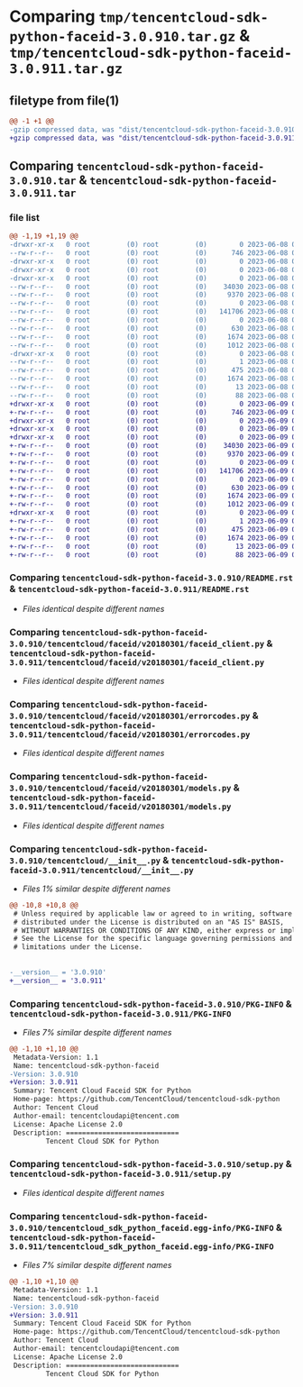 # Comparing `tmp/tencentcloud-sdk-python-faceid-3.0.910.tar.gz` & `tmp/tencentcloud-sdk-python-faceid-3.0.911.tar.gz`

## filetype from file(1)

```diff
@@ -1 +1 @@
-gzip compressed data, was "dist/tencentcloud-sdk-python-faceid-3.0.910.tar", last modified: Thu Jun  8 09:11:21 2023, max compression
+gzip compressed data, was "dist/tencentcloud-sdk-python-faceid-3.0.911.tar", last modified: Fri Jun  9 02:19:28 2023, max compression
```

## Comparing `tencentcloud-sdk-python-faceid-3.0.910.tar` & `tencentcloud-sdk-python-faceid-3.0.911.tar`

### file list

```diff
@@ -1,19 +1,19 @@
-drwxr-xr-x   0 root         (0) root         (0)        0 2023-06-08 09:11:21.000000 tencentcloud-sdk-python-faceid-3.0.910/
--rw-r--r--   0 root         (0) root         (0)      746 2023-06-08 09:11:21.000000 tencentcloud-sdk-python-faceid-3.0.910/README.rst
-drwxr-xr-x   0 root         (0) root         (0)        0 2023-06-08 09:11:21.000000 tencentcloud-sdk-python-faceid-3.0.910/tencentcloud/
-drwxr-xr-x   0 root         (0) root         (0)        0 2023-06-08 09:11:21.000000 tencentcloud-sdk-python-faceid-3.0.910/tencentcloud/faceid/
-drwxr-xr-x   0 root         (0) root         (0)        0 2023-06-08 09:11:21.000000 tencentcloud-sdk-python-faceid-3.0.910/tencentcloud/faceid/v20180301/
--rw-r--r--   0 root         (0) root         (0)    34030 2023-06-08 09:11:21.000000 tencentcloud-sdk-python-faceid-3.0.910/tencentcloud/faceid/v20180301/faceid_client.py
--rw-r--r--   0 root         (0) root         (0)     9370 2023-06-08 09:11:21.000000 tencentcloud-sdk-python-faceid-3.0.910/tencentcloud/faceid/v20180301/errorcodes.py
--rw-r--r--   0 root         (0) root         (0)        0 2023-06-08 09:11:21.000000 tencentcloud-sdk-python-faceid-3.0.910/tencentcloud/faceid/v20180301/__init__.py
--rw-r--r--   0 root         (0) root         (0)   141706 2023-06-08 09:11:21.000000 tencentcloud-sdk-python-faceid-3.0.910/tencentcloud/faceid/v20180301/models.py
--rw-r--r--   0 root         (0) root         (0)        0 2023-06-08 09:11:21.000000 tencentcloud-sdk-python-faceid-3.0.910/tencentcloud/faceid/__init__.py
--rw-r--r--   0 root         (0) root         (0)      630 2023-06-08 09:11:21.000000 tencentcloud-sdk-python-faceid-3.0.910/tencentcloud/__init__.py
--rw-r--r--   0 root         (0) root         (0)     1674 2023-06-08 09:11:21.000000 tencentcloud-sdk-python-faceid-3.0.910/PKG-INFO
--rw-r--r--   0 root         (0) root         (0)     1012 2023-06-08 09:11:21.000000 tencentcloud-sdk-python-faceid-3.0.910/setup.py
-drwxr-xr-x   0 root         (0) root         (0)        0 2023-06-08 09:11:21.000000 tencentcloud-sdk-python-faceid-3.0.910/tencentcloud_sdk_python_faceid.egg-info/
--rw-r--r--   0 root         (0) root         (0)        1 2023-06-08 09:11:21.000000 tencentcloud-sdk-python-faceid-3.0.910/tencentcloud_sdk_python_faceid.egg-info/dependency_links.txt
--rw-r--r--   0 root         (0) root         (0)      475 2023-06-08 09:11:21.000000 tencentcloud-sdk-python-faceid-3.0.910/tencentcloud_sdk_python_faceid.egg-info/SOURCES.txt
--rw-r--r--   0 root         (0) root         (0)     1674 2023-06-08 09:11:21.000000 tencentcloud-sdk-python-faceid-3.0.910/tencentcloud_sdk_python_faceid.egg-info/PKG-INFO
--rw-r--r--   0 root         (0) root         (0)       13 2023-06-08 09:11:21.000000 tencentcloud-sdk-python-faceid-3.0.910/tencentcloud_sdk_python_faceid.egg-info/top_level.txt
--rw-r--r--   0 root         (0) root         (0)       88 2023-06-08 09:11:21.000000 tencentcloud-sdk-python-faceid-3.0.910/setup.cfg
+drwxr-xr-x   0 root         (0) root         (0)        0 2023-06-09 02:19:28.000000 tencentcloud-sdk-python-faceid-3.0.911/
+-rw-r--r--   0 root         (0) root         (0)      746 2023-06-09 02:19:28.000000 tencentcloud-sdk-python-faceid-3.0.911/README.rst
+drwxr-xr-x   0 root         (0) root         (0)        0 2023-06-09 02:19:28.000000 tencentcloud-sdk-python-faceid-3.0.911/tencentcloud/
+drwxr-xr-x   0 root         (0) root         (0)        0 2023-06-09 02:19:28.000000 tencentcloud-sdk-python-faceid-3.0.911/tencentcloud/faceid/
+drwxr-xr-x   0 root         (0) root         (0)        0 2023-06-09 02:19:28.000000 tencentcloud-sdk-python-faceid-3.0.911/tencentcloud/faceid/v20180301/
+-rw-r--r--   0 root         (0) root         (0)    34030 2023-06-09 02:19:28.000000 tencentcloud-sdk-python-faceid-3.0.911/tencentcloud/faceid/v20180301/faceid_client.py
+-rw-r--r--   0 root         (0) root         (0)     9370 2023-06-09 02:19:28.000000 tencentcloud-sdk-python-faceid-3.0.911/tencentcloud/faceid/v20180301/errorcodes.py
+-rw-r--r--   0 root         (0) root         (0)        0 2023-06-09 02:19:28.000000 tencentcloud-sdk-python-faceid-3.0.911/tencentcloud/faceid/v20180301/__init__.py
+-rw-r--r--   0 root         (0) root         (0)   141706 2023-06-09 02:19:28.000000 tencentcloud-sdk-python-faceid-3.0.911/tencentcloud/faceid/v20180301/models.py
+-rw-r--r--   0 root         (0) root         (0)        0 2023-06-09 02:19:28.000000 tencentcloud-sdk-python-faceid-3.0.911/tencentcloud/faceid/__init__.py
+-rw-r--r--   0 root         (0) root         (0)      630 2023-06-09 02:19:28.000000 tencentcloud-sdk-python-faceid-3.0.911/tencentcloud/__init__.py
+-rw-r--r--   0 root         (0) root         (0)     1674 2023-06-09 02:19:28.000000 tencentcloud-sdk-python-faceid-3.0.911/PKG-INFO
+-rw-r--r--   0 root         (0) root         (0)     1012 2023-06-09 02:19:28.000000 tencentcloud-sdk-python-faceid-3.0.911/setup.py
+drwxr-xr-x   0 root         (0) root         (0)        0 2023-06-09 02:19:28.000000 tencentcloud-sdk-python-faceid-3.0.911/tencentcloud_sdk_python_faceid.egg-info/
+-rw-r--r--   0 root         (0) root         (0)        1 2023-06-09 02:19:28.000000 tencentcloud-sdk-python-faceid-3.0.911/tencentcloud_sdk_python_faceid.egg-info/dependency_links.txt
+-rw-r--r--   0 root         (0) root         (0)      475 2023-06-09 02:19:28.000000 tencentcloud-sdk-python-faceid-3.0.911/tencentcloud_sdk_python_faceid.egg-info/SOURCES.txt
+-rw-r--r--   0 root         (0) root         (0)     1674 2023-06-09 02:19:28.000000 tencentcloud-sdk-python-faceid-3.0.911/tencentcloud_sdk_python_faceid.egg-info/PKG-INFO
+-rw-r--r--   0 root         (0) root         (0)       13 2023-06-09 02:19:28.000000 tencentcloud-sdk-python-faceid-3.0.911/tencentcloud_sdk_python_faceid.egg-info/top_level.txt
+-rw-r--r--   0 root         (0) root         (0)       88 2023-06-09 02:19:28.000000 tencentcloud-sdk-python-faceid-3.0.911/setup.cfg
```

### Comparing `tencentcloud-sdk-python-faceid-3.0.910/README.rst` & `tencentcloud-sdk-python-faceid-3.0.911/README.rst`

 * *Files identical despite different names*

### Comparing `tencentcloud-sdk-python-faceid-3.0.910/tencentcloud/faceid/v20180301/faceid_client.py` & `tencentcloud-sdk-python-faceid-3.0.911/tencentcloud/faceid/v20180301/faceid_client.py`

 * *Files identical despite different names*

### Comparing `tencentcloud-sdk-python-faceid-3.0.910/tencentcloud/faceid/v20180301/errorcodes.py` & `tencentcloud-sdk-python-faceid-3.0.911/tencentcloud/faceid/v20180301/errorcodes.py`

 * *Files identical despite different names*

### Comparing `tencentcloud-sdk-python-faceid-3.0.910/tencentcloud/faceid/v20180301/models.py` & `tencentcloud-sdk-python-faceid-3.0.911/tencentcloud/faceid/v20180301/models.py`

 * *Files identical despite different names*

### Comparing `tencentcloud-sdk-python-faceid-3.0.910/tencentcloud/__init__.py` & `tencentcloud-sdk-python-faceid-3.0.911/tencentcloud/__init__.py`

 * *Files 1% similar despite different names*

```diff
@@ -10,8 +10,8 @@
 # Unless required by applicable law or agreed to in writing, software
 # distributed under the License is distributed on an "AS IS" BASIS,
 # WITHOUT WARRANTIES OR CONDITIONS OF ANY KIND, either express or implied.
 # See the License for the specific language governing permissions and
 # limitations under the License.
 
 
-__version__ = '3.0.910'
+__version__ = '3.0.911'
```

### Comparing `tencentcloud-sdk-python-faceid-3.0.910/PKG-INFO` & `tencentcloud-sdk-python-faceid-3.0.911/PKG-INFO`

 * *Files 7% similar despite different names*

```diff
@@ -1,10 +1,10 @@
 Metadata-Version: 1.1
 Name: tencentcloud-sdk-python-faceid
-Version: 3.0.910
+Version: 3.0.911
 Summary: Tencent Cloud Faceid SDK for Python
 Home-page: https://github.com/TencentCloud/tencentcloud-sdk-python
 Author: Tencent Cloud
 Author-email: tencentcloudapi@tencent.com
 License: Apache License 2.0
 Description: ============================
         Tencent Cloud SDK for Python
```

### Comparing `tencentcloud-sdk-python-faceid-3.0.910/setup.py` & `tencentcloud-sdk-python-faceid-3.0.911/setup.py`

 * *Files identical despite different names*

### Comparing `tencentcloud-sdk-python-faceid-3.0.910/tencentcloud_sdk_python_faceid.egg-info/PKG-INFO` & `tencentcloud-sdk-python-faceid-3.0.911/tencentcloud_sdk_python_faceid.egg-info/PKG-INFO`

 * *Files 7% similar despite different names*

```diff
@@ -1,10 +1,10 @@
 Metadata-Version: 1.1
 Name: tencentcloud-sdk-python-faceid
-Version: 3.0.910
+Version: 3.0.911
 Summary: Tencent Cloud Faceid SDK for Python
 Home-page: https://github.com/TencentCloud/tencentcloud-sdk-python
 Author: Tencent Cloud
 Author-email: tencentcloudapi@tencent.com
 License: Apache License 2.0
 Description: ============================
         Tencent Cloud SDK for Python
```

